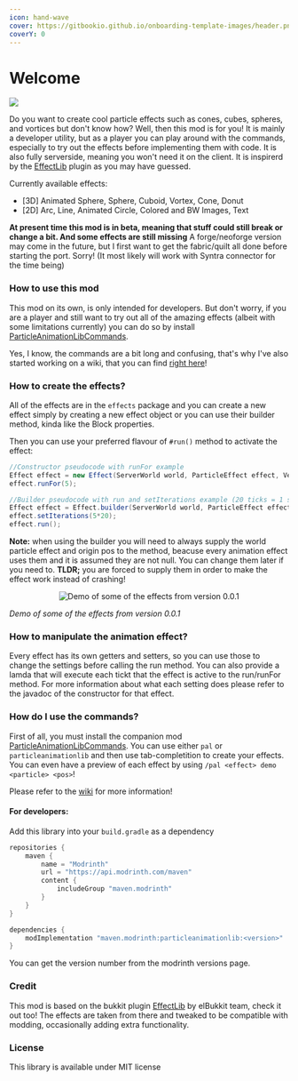```yaml
---
icon: hand-wave
cover: https://gitbookio.github.io/onboarding-template-images/header.png
coverY: 0
---
```


# Welcome

![](https://github.com/Emafire003/ParticleAnimationLib/assets/29462910/3b1316c8-96c3-4450-abf8-241ce05eaf2e)

Do you want to create cool particle effects such as cones, cubes, spheres, and vortices but don't know how? Well, then this mod is for you! It is mainly a developer utility, but as a player you can play around with the commands, especially to try out the effects before implementing them with code. It is also fully serverside, meaning you won't need it on the client. It is inspirerd by the [EffectLib](https://github.com/elBukkit/EffectLib) plugin as you may have guessed.

Currently available effects:

* \[3D] Animated Sphere, Sphere, Cuboid, Vortex, Cone, Donut
* \[2D] Arc, Line, Animated Circle, Colored and BW Images, Text

**At present time this mod is in beta, meaning that stuff could still break or change a bit. And some effects are still missing** A forge/neoforge version may come in the future, but I first want to get the fabric/quilt all done before starting the port. Sorry! (It most likely will work with Syntra connector for the time being)

### How to use this mod

This mod on its own, is only intended for developers. But don't worry, if you are a player and still want to try out all of the amazing effects (albeit with some limitations currently) you can do so by install [ParticleAnimationLibCommands](https://modrinth.com/mod/particleanimationlibcommands).

Yes, I know, the commands are a bit long and confusing, that's why I've also started working on a wiki, that you can find [right here](https://emafire003.gitbook.io/particleanimationlibwiki/commands)!

### How to create the effects?

All of the effects are in the `effects` package and you can create a new effect simply by creating a new effect object or you can use their builder method, kinda like the Block properties.

Then you can use your preferred flavour of `#run()` method to activate the effect:

```java
//Constructor pseudocode with runFor example
Effect effect = new Effect(ServerWorld world, ParticleEffect effect, Vec3d originPos, int particles, Other stuff...)
effect.runFor(5);

//Builder pseudocode with run and setIterations example (20 ticks = 1 second)
Effect effect = Effect.builder(ServerWorld world, ParticleEffect effect, Vec3d originPos).particles(10).anotherOption(true).build;
effect.setIterations(5*20);
effect.run();
```

**Note:** when using the builder you will need to always supply the world particle effect and origin pos to the method, beacuse every animation effect uses them and it is assumed they are not null. You can change them later if you need to. **TLDR;** you are forced to supply them in order to make the effect work instead of crashing!

<div align="center"><img src="https://github.com/Emafire003/ParticleAnimationLib/assets/29462910/f3614984-c6c8-4fd1-ac5b-0ed9adef732a" alt="Demo of some of the effects from version 0.0.1"></div>

_Demo of some of the effects from version 0.0.1_

### How to manipulate the animation effect?

Every effect has its own getters and setters, so you can use those to change the settings before calling the run method. You can also provide a lamda that will execute each tickt that the effect is active to the run/runFor method. For more information about what each setting does please refer to the javadoc of the constructor for that effect.

### How do I use the commands?

First of all, you must install the companion mod [ParticleAnimationLibCommands](https://modrinth.com/mod/particleanimationlibcommands). You can use either `pal` or `particleanimationlib` and then use tab-completition to create your effects. You can even have a preview of each effect by using `/pal <effect> demo <particle> <pos>`!

Please refer to the [wiki](https://emafire003.gitbook.io/particleanimationlibwiki/commands) for more information!

#### For developers:

Add this library into your `build.gradle` as a dependency

```gradle
repositories {
    maven {
        name = "Modrinth"
        url = "https://api.modrinth.com/maven"
        content {
            includeGroup "maven.modrinth"
        }
    }
}

dependencies {
    modImplementation "maven.modrinth:particleanimationlib:<version>"
}
```

You can get the version number from the modrinth versions page.

### Credit

This mod is based on the bukkit plugin [EffectLib](https://github.com/elBukkit/EffectLib) by elBukkit team, check it out too! The effects are taken from there and tweaked to be compatible with modding, occasionally adding extra functionality.

### License

This library is available under MIT license
